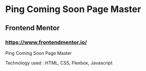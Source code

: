 # Ping Coming Soon Page Master

## Frontend Mentor

### https://www.frontendmentor.io/

Ping Coming Soon Page Master

Technology used : HTML, CSS, Flexbox, Javascript
